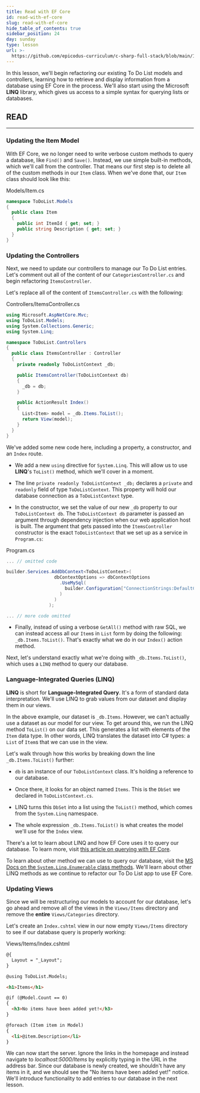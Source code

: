 ```yaml
---
title: Read with EF Core
id: read-with-ef-core
slug: read-with-ef-core
hide_table_of_contents: true
sidebar_position: 24
day: sunday
type: lesson
url: >-
  https://github.com/epicodus-curriculum/c-sharp-full-stack/blob/main/1d_ef_core_with_an_existing_database.md
---
```


In this lesson, we'll begin refactoring our existing To Do List models and controllers, learning how to retrieve and display information from a database using EF Core in the process. We'll also start using the Microsoft **LINQ** library, which gives us access to a simple syntax for querying lists or databases.

## READ
---

### Updating the Item Model

With EF Core, we no longer need to write verbose custom methods to query a database, like `Find()` and `Save()`. Instead, we use simple built-in methods, which we'll call from the controller. That means our first step is to delete all of the custom methods in our `Item` class. When we've done that, our `Item` class should look like this:

<div class="filename">Models/Item.cs</div>

```csharp
namespace ToDoList.Models
{
  public class Item
  {
    public int ItemId { get; set; }
    public string Description { get; set; }
  }
}
```

### Updating the Controllers

Next, we need to update our controllers to manage our To Do List entries. Let's comment out all of the content of our `CategoriesController.cs` and begin refactoring `ItemsController`.

Let's replace all of the content of `ItemsController.cs` with the following:

<div class="filename">Controllers/ItemsController.cs</div>

```csharp
using Microsoft.AspNetCore.Mvc;
using ToDoList.Models;
using System.Collections.Generic;
using System.Linq;

namespace ToDoList.Controllers
{
  public class ItemsController : Controller
  {
    private readonly ToDoListContext _db;

    public ItemsController(ToDoListContext db)
    {
      _db = db;
    }

    public ActionResult Index()
    {
      List<Item> model = _db.Items.ToList();
      return View(model);
    }
  }
}
```

We've added some new code here, including a property, a constructor, and an `Index` route.

* We add a new `using` directive for `System.Linq`. This will allow us to use **LINQ**'s `ToList()` method, which we'll cover in a moment.

* The line `private readonly ToDoListContext _db;` declares a `private` and `readonly` field of type `ToDoListContext`. This property will hold our database connection as a `ToDoListContext` type.

* In the constructor, we set the value of our new `_db` property to our `ToDoListContext db`. The `ToDoListContext db` parameter is passed an argument through dependency injection when our web application host is built. The argument that gets passed into the `ItemsController` constructor is the exact `ToDoListContext` that we set up as a service in `Program.cs`:

<div class="filename">Program.cs</div>

```csharp
... // omitted code

builder.Services.AddDbContext<ToDoListContext>(
                  dbContextOptions => dbContextOptions
                    .UseMySql(
                      builder.Configuration["ConnectionStrings:DefaultConnection"], ServerVersion.AutoDetect(builder.Configuration["ConnectionStrings:DefaultConnection"]
                    )
                  )
                );

... // more code omitted
```

* Finally, instead of using a verbose `GetAll()` method with raw SQL, we can instead access all our `Item`s in `List` form by doing the following: `_db.Items.ToList()`. That's exactly what we do in our `Index()` action method. 

Next, let's understand exactly what we're doing with  `_db.Items.ToList()`, which uses a `LINQ` method to query our database.

### Language-Integrated Queries (LINQ)

**LINQ** is short for **Language-Integrated Query**. It's a form of standard data interpretation. We'll use LINQ to grab values from our dataset and display them in our views.

In the above example, our dataset is `_db.Items`. However, we can't actually use a dataset as our model for our view. To get around this, we run the LINQ method `ToList()` on our data set. This generates a list with elements of the `Item` data type. In other words, LINQ translates the dataset into C# types: a `List` of `Item`s that we can use in the view.

Let's walk through how this works by breaking down the line `_db.Items.ToList()` further:

* `db` is an instance of our `ToDoListContext` class. It's holding a reference to our database.

* Once there, it looks for an object named `Items`. This is the `DbSet` we declared in `ToDoListContext.cs`.

* LINQ turns this `DbSet` into a list using the `ToList()` method, which comes from the `System.Linq` namespace.

* The whole expression `_db.Items.ToList()` is what creates the model we'll use for the `Index` view.

There's a lot to learn about LINQ and how EF Core uses it to query our database. To learn more, visit [this article on querying with EF Core](https://learn.microsoft.com/en-us/ef/core/querying/).

To learn about other method we can use to query our database, visit the [MS Docs on the `System.Linq.Enumerable` class methods](https://learn.microsoft.com/en-us/dotnet/api/system.linq.enumerable?view=net-6.0#methods). We'll learn about other LINQ methods as we continue to refactor our To Do List app to use EF Core.

### Updating Views

Since we will be restructuring our models to account for our database, let's go ahead and remove all of the views in the `Views/Items` directory and remove the **entire** `Views/Categories` directory.

Let's create an `Index.cshtml` view in our now empty `Views/Items` directory to see if our database query is properly working:

<div class="filename">Views/Items/Index.cshtml</div>

```html
@{
  Layout = "_Layout";
}

@using ToDoList.Models;

<h1>Items</h1>

@if (@Model.Count == 0)
{
  <h3>No items have been added yet!</h3>
} 

@foreach (Item item in Model)
{
  <li>@item.Description</li>
}
```

We can now start the server. Ignore the links in the homepage and instead navigate to _localhost:5000/Items_ by explicitly typing in the URL in the address bar. Since our database is newly created, we shouldn't have any items in it, and we should see the "No items have been added yet!" notice. We'll introduce functionality to add entries to our database in the next lesson.